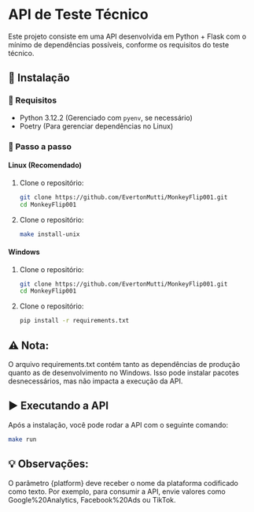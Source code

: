 # API de Teste Técnico

Este projeto consiste em uma API desenvolvida em Python + Flask com o mínimo de dependências possíveis, conforme os requisitos do teste técnico.

## 🚀 Instalação

### 📌 Requisitos
- Python 3.12.2 (Gerenciado com `pyenv`, se necessário)
- Poetry (Para gerenciar dependências no Linux)

### 🔧 Passo a passo

#### Linux (Recomendado)

1. Clone o repositório:
   ```sh
   git clone https://github.com/EvertonMutti/MonkeyFlip001.git
   cd MonkeyFlip001
   ```

2. Clone o repositório:
   ```bash
   make install-unix
   ```

#### Windows


1. Clone o repositório:
   ```sh
   git clone https://github.com/EvertonMutti/MonkeyFlip001.git
   cd MonkeyFlip001
   ```

2. Clone o repositório:
   ```bash
   pip install -r requirements.txt
   ```


## ⚠️ Nota: 
O arquivo requirements.txt contém tanto as dependências de produção quanto as de desenvolvimento no Windows. Isso pode instalar pacotes desnecessários, mas não impacta a execução da API.


## ▶️ Executando a API
Após a instalação, você pode rodar a API com o seguinte comando:
```sh
make run
```

## 💡 Observações: 
O parâmetro {platform} deve receber o nome da plataforma codificado como texto. Por exemplo, para consumir a API, envie valores como Google%20Analytics, Facebook%20Ads ou TikTok.
